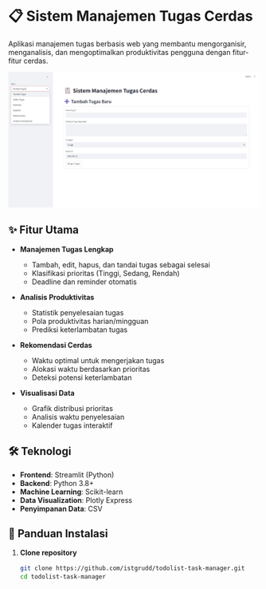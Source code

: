 # 📋 Sistem Manajemen Tugas Cerdas

Aplikasi manajemen tugas berbasis web yang membantu mengorganisir, menganalisis, dan mengoptimalkan produktivitas pengguna dengan fitur-fitur cerdas.

![App Screenshot](./images/tampilan_menu_utama.png)

## ✨ Fitur Utama

- **Manajemen Tugas Lengkap**
  - Tambah, edit, hapus, dan tandai tugas sebagai selesai
  - Klasifikasi prioritas (Tinggi, Sedang, Rendah)
  - Deadline dan reminder otomatis

- **Analisis Produktivitas**
  - Statistik penyelesaian tugas
  - Pola produktivitas harian/mingguan
  - Prediksi keterlambatan tugas

- **Rekomendasi Cerdas**
  - Waktu optimal untuk mengerjakan tugas
  - Alokasi waktu berdasarkan prioritas
  - Deteksi potensi keterlambatan

- **Visualisasi Data**
  - Grafik distribusi prioritas
  - Analisis waktu penyelesaian
  - Kalender tugas interaktif

## 🛠 Teknologi

- **Frontend**: Streamlit (Python)
- **Backend**: Python 3.8+
- **Machine Learning**: Scikit-learn
- **Data Visualization**: Plotly Express
- **Penyimpanan Data**: CSV

## 🚀 Panduan Instalasi

1. **Clone repository**
   ```bash
   git clone https://github.com/istgrudd/todolist-task-manager.git
   cd todolist-task-manager